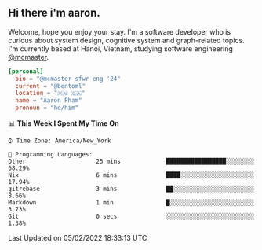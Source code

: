 <h2><b>Hi there i'm aaron. </b></h2>

Welcome, hope you enjoy your stay. I'm a software developer who is curious about system design, cognitive system and graph-related topics. I'm currently based at Hanoi, Vietnam, studying software engineering [@mcmaster](https://www.mcmaster.ca/).

```toml
[personal]
  bio = "@mcmaster sfwr eng '24"
  current = "@bentoml"
  location = "🇻🇳 🇨🇦"
  name = "Aaron Pham"
  pronoun = "he/him"
```
<!--<img src="https://github-readme-stats.vercel.app/api?username=aarnphm&show_icons=true&count_private=true&theme=dark" height="170"/>-->
<!--<img src="https://github-readme-stats.vercel.app/api/top-langs/?username=aarnphm&layout=compact&hide=css&theme=dark" height="170" />-->

<!--START_SECTION:waka-->
📊 **This Week I Spent My Time On** 

```text
⌚︎ Time Zone: America/New_York

💬 Programming Languages: 
Other                    25 mins             █████████████████░░░░░░░░   68.29% 
Nix                      6 mins              ████░░░░░░░░░░░░░░░░░░░░░   17.94% 
gitrebase                3 mins              ██░░░░░░░░░░░░░░░░░░░░░░░   8.66% 
Markdown                 1 min               █░░░░░░░░░░░░░░░░░░░░░░░░   3.73% 
Git                      0 secs              ░░░░░░░░░░░░░░░░░░░░░░░░░   1.38%

```


 Last Updated on 05/02/2022 18:33:13 UTC
<!--END_SECTION:waka-->
